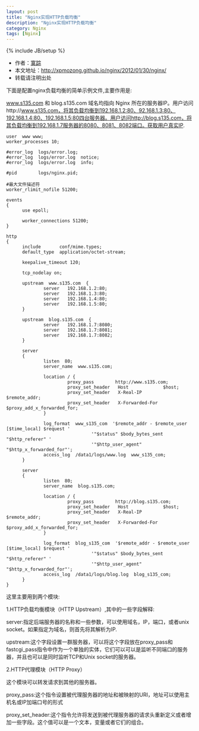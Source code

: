 ```yaml
---
layout: post
title: "Nginx实现HTTP负载均衡"
description: "Nginx实现HTTP负载均衡"
category: Nginx
tags: [Nginx]
---
```

{% include JB/setup %}

*	作者：<a href="http://weibo.com/xpmozong" target="blank">寞踪</a>
*	本文地址：http://xpmozong.github.io/nginx/2012/01/30/nginx/
*	转载请注明出处

下面是配置nginx负载均衡的简单示例文件,主要作用是:

www.s135.com 和 blog.s135.com 域名均指向 Nginx 所在的服务器IP。用户访问http://www.s135.com，将其负载均衡到192.168.1.2:80、92.168.1.3:80、192.168.1.4:80、192.168.1.5:80四台服务器。用户访问http://blog.s135.com，将其负载均衡到192.168.1.7服务器的8080、8081、8082端口。获取用户真实IP.

    user  www www;
    worker_processes 10;

    #error_log  logs/error.log;
    #error_log  logs/error.log  notice;
    #error_log  logs/error.log  info;
     
    #pid        logs/nginx.pid;
     
    #最大文件描述符
    worker_rlimit_nofile 51200;
     
    events
    {
          use epoll;
     
          worker_connections 51200;
    }
     
    http
    {
          include       conf/mime.types;
          default_type  application/octet-stream;
     
          keepalive_timeout 120;
     
          tcp_nodelay on;
     
          upstream  www.s135.com  {
                  server   192.168.1.2:80;
                  server   192.168.1.3:80;
                  server   192.168.1.4:80;
                  server   192.168.1.5:80;
          }
     
          upstream  blog.s135.com  {
                  server   192.168.1.7:8080;
                  server   192.168.1.7:8081;
                  server   192.168.1.7:8082;
          }
     
          server
          {
                  listen  80;
                  server_name  www.s135.com;
     
                  location / {
                           proxy_pass        http://www.s135.com;
                           proxy_set_header   Host             $host;
                           proxy_set_header   X-Real-IP        $remote_addr;
                           proxy_set_header   X-Forwarded-For  $proxy_add_x_forwarded_for;
                  }
     
                  log_format  www_s135_com  '$remote_addr - $remote_user [$time_local] $request '
                                    '"$status" $body_bytes_sent "$http_referer" '
                                    '"$http_user_agent" "$http_x_forwarded_for"';
                  access_log  /data1/logs/www.log  www_s135_com;
          }
     
          server
          {
                  listen  80;
                  server_name  blog.s135.com;
     
                  location / {
                           proxy_pass        http://blog.s135.com;
                           proxy_set_header   Host             $host;
                           proxy_set_header   X-Real-IP        $remote_addr;
                           proxy_set_header   X-Forwarded-For  $proxy_add_x_forwarded_for;
                  }
     
                  log_format  blog_s135_com  '$remote_addr - $remote_user [$time_local] $request '
                                    '"$status" $body_bytes_sent "$http_referer" '
                                    '"$http_user_agent" "$http_x_forwarded_for"';
                  access_log  /data1/logs/blog.log  blog_s135_com;
          }
    }


这里主要用到两个模块:

1.HTTP负载均衡模块（HTTP Upstream）,其中的一些字段解释:

server:指定后端服务器的名称和一些参数，可以使用域名，IP，端口，或者unix socket。如果指定为域名，则首先将其解析为IP.

upstream:这个字段设置一群服务器，可以将这个字段放在proxy_pass和fastcgi_pass指令中作为一个单独的实体，它们可以可以是监听不同端口的服务器，并且也可以是同时监听TCP和Unix socket的服务器。

2.HTTP代理模块（HTTP Proxy）

这个模块可以转发请求到其他的服务器。

proxy_pass:这个指令设置被代理服务器的地址和被映射的URI，地址可以使用主机名或IP加端口号的形式

proxy_set_header:这个指令允许将发送到被代理服务器的请求头重新定义或者增加一些字段。这个值可以是一个文本，变量或者它们的组合。